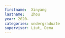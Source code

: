 ```yaml
---
firstname:  Xinyang
lastname:   Zhou
year: 2020-
categories: undergraduate
supervisor: Liut, Dema
---
```

